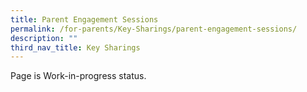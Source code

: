 ```yaml
---
title: Parent Engagement Sessions
permalink: /for-parents/Key-Sharings/parent-engagement-sessions/
description: ""
third_nav_title: Key Sharings
---
```

Page is Work-in-progress status.